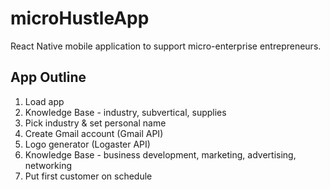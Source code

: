# microHustleApp
React Native mobile application to support micro-enterprise entrepreneurs.

## App Outline
1. Load app
2. Knowledge Base - industry, subvertical, supplies
3. Pick industry & set personal name
4. Create Gmail account (Gmail API)
5. Logo generator (Logaster API)
6. Knowledge Base - business development, marketing, advertising, networking
7. Put first customer on schedule